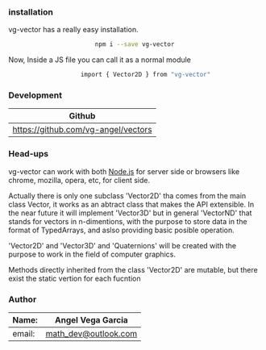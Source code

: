 ### installation

vg-vector has a really easy installation.

```sh
                        npm i --save vg-vector
```

Now, Inside a JS file you can call it as a normal module

```sh
                    import { Vector2D } from "vg-vector"
```

### Development

|Github|
|------|
|https://github.com/vg-angel/vectors|

### Head-ups

vg-vector can work with both [Node.js](https://nodejs.org/) for server side or browsers like chrome, mozilla, opera, etc, for client side.

Actually there is only one subclass 'Vector2D' tha comes from the main class Vector, it works as an abtract class that makes the API extensible. In the near future it will implement 'Vector3D' but in general 'VectorND' that stands for vectors in n-dimentions, with the purpose to store data in the format of TypedArrays, and aslso providing basic posible operation.

'Vector2D' and 'Vector3D' and 'Quaternions' will be created with the purpose to work in the field of computer graphics.  

Methods directly inherited from the class 'Vector2D' are mutable, but there exist the static vertion for each fucntion 

### Author

|Name:|Angel Vega Garcia|
|-----|-----------------|
|email:| math_dev@outlook.com|
